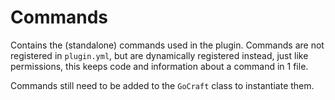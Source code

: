 # Commands
Contains the (standalone) commands used in the plugin. Commands are not registered in `plugin.yml`, but are dynamically registered instead, just like permissions, this keeps code and information about a command in 1 file. 

Commands still need to be added to the `GoCraft` class to instantiate them.
